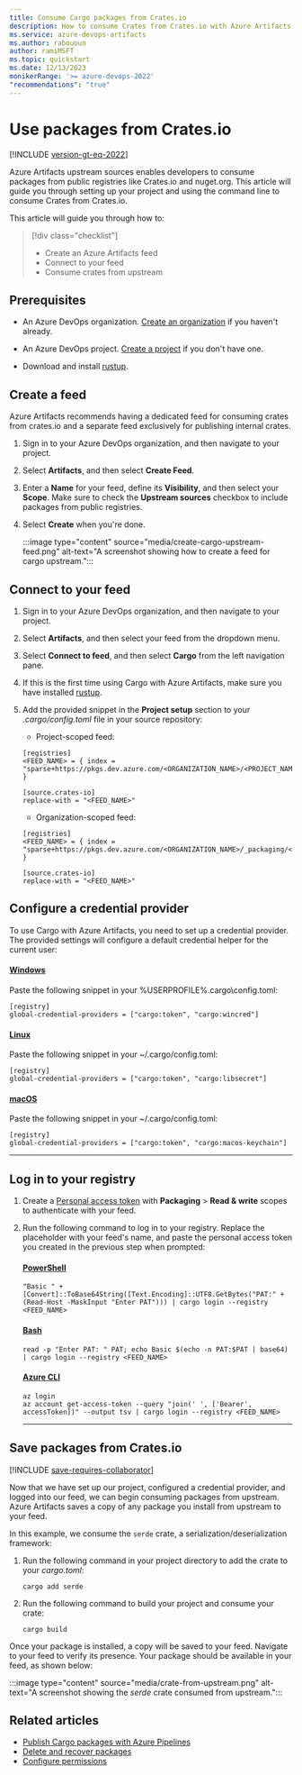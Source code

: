 ```yaml
---
title: Consume Cargo packages from Crates.io
description: How to consume Crates from Crates.io with Azure Artifacts
ms.service: azure-devops-artifacts
ms.author: rabououn
author: ramiMSFT
ms.topic: quickstart
ms.date: 12/13/2023
monikerRange: '>= azure-devops-2022'
"recommendations": "true"
---
```


# Use packages from Crates.io

[!INCLUDE [version-gt-eq-2022](../includes/version-gt-eq-2022.md)]

Azure Artifacts upstream sources enables developers to consume packages from public registries like Crates.io and nuget.org. This article will guide you through setting up your project and using the command line to consume Crates from Crates.io. 

This article will guide you through how to:

> [!div class="checklist"]  
> * Create an Azure Artifacts feed 
> * Connect to your feed
> * Consume crates from upstream

## Prerequisites

- An Azure DevOps organization. [Create an organization](../../organizations/accounts/create-organization.md) if you haven't already.

- An Azure DevOps project. [Create a project](../../organizations/projects/create-project.md#create-a-project) if you don't have one.

- Download and install [rustup](https://rustup.rs/).

## Create a feed

Azure Artifacts recommends having a dedicated feed for consuming crates from crates.io and a separate feed exclusively for publishing internal crates. 
 
1. Sign in to your Azure DevOps organization, and then navigate to your project.

1. Select **Artifacts**, and then select **Create Feed**.

1. Enter a **Name** for your feed, define its **Visibility**, and then select your **Scope**. Make sure to check the **Upstream sources** checkbox to include packages from public registries. 

1. Select **Create** when you're done.

    :::image type="content" source="media/create-cargo-upstream-feed.png" alt-text="A screenshot showing how to create a feed for cargo upstream.":::

## Connect to your feed

1. Sign in to your Azure DevOps organization, and then navigate to your project.

1. Select **Artifacts**, and then select your feed from the dropdown menu.

1. Select **Connect to feed**, and then select **Cargo** from the left navigation pane.

1. If this is the first time using Cargo with Azure Artifacts, make sure you have installed [rustup](https://rustup.rs/).

1. Add the provided snippet in the **Project setup** section to your *.cargo/config.toml* file in your source repository:

    - Project-scoped feed:
    
    ```
    [registries]
    <FEED_NAME> = { index = "sparse+https://pkgs.dev.azure.com/<ORGANIZATION_NAME>/<PROJECT_NAME>/_packaging/<FEED_NAME>/Cargo/index/" }
    
    [source.crates-io]
    replace-with = "<FEED_NAME>"
    ```

    - Organization-scoped feed:
    
    ```
    [registries]
    <FEED_NAME> = { index = "sparse+https://pkgs.dev.azure.com/<ORGANIZATION_NAME>/_packaging/<FEED_NAME>/Cargo/index/" }
    
    [source.crates-io]
    replace-with = "<FEED_NAME>"
    ```

## Configure a credential provider

To use Cargo with Azure Artifacts, you need to set up a credential provider. The provided settings will configure a default credential helper for the current user:

#### [Windows](#tab/Windows/)

Paste the following snippet in your %USERPROFILE%\.cargo\config.toml:

```
[registry]
global-credential-providers = ["cargo:token", "cargo:wincred"]
```

#### [Linux](#tab/Linux/)

Paste the following snippet in your ~/.cargo/config.toml:

```
[registry]
global-credential-providers = ["cargo:token", "cargo:libsecret"]
```

#### [macOS](#tab/macOS/)

Paste the following snippet in your ~/.cargo/config.toml:

```
[registry]
global-credential-providers = ["cargo:token", "cargo:macos-keychain"]
```

* * *

## Log in to your registry

1. Create a [Personal access token](../../organizations/accounts/use-personal-access-tokens-to-authenticate.md#create-a-pat) with **Packaging** > **Read & write** scopes to authenticate with your feed.

1. Run the following command to log in to your registry. Replace the placeholder with your feed's name, and paste the personal access token you created in the previous step when prompted:

    #### [PowerShell ](#tab/PowerShell/)
    
    ```
    "Basic " + [Convert]::ToBase64String([Text.Encoding]::UTF8.GetBytes("PAT:" + (Read-Host -MaskInput "Enter PAT"))) | cargo login --registry <FEED_NAME>
    ```
    
    #### [Bash ](#tab/Bash/)
    
    ```
    read -p "Enter PAT: " PAT; echo Basic $(echo -n PAT:$PAT | base64) | cargo login --registry <FEED_NAME>
    ```
    
    #### [Azure CLI](#tab/AzureCLI/)

    ```
    az login
    az account get-access-token --query "join(' ', ['Bearer', accessToken])" --output tsv | cargo login --registry <FEED_NAME>
    ```
    
    * * *

## Save packages from Crates.io

[!INCLUDE [save-requires-collaborator](../includes/save-requires-collaborator.md)]

Now that we have set up our project, configured a credential provider, and logged into our feed, we can begin consuming packages from upstream. Azure Artifacts saves a copy of any package you install from upstream to your feed.

In this example, we consume the `serde` crate, a serialization/deserialization framework:

1. Run the following command in your project directory to add the crate to your *cargo.toml*:

    ```
    cargo add serde
    ``` 

1. Run the following command to build your project and consume your crate:

    ```
    cargo build
    ```

Once your package is installed, a copy will be saved to your feed. Navigate to your feed to verify its presence. Your package should be available in your feed, as shown below:

:::image type="content" source="media/crate-from-upstream.png" alt-text="A screenshot showing the *serde* crate consumed from upstream.":::

## Related articles

- [Publish Cargo packages with Azure Pipelines](../../pipelines/artifacts/cargo-pipelines.md)
- [Delete and recover packages](../how-to/delete-and-recover-packages.md)
- [Configure permissions](../feeds/feed-permissions.md)
